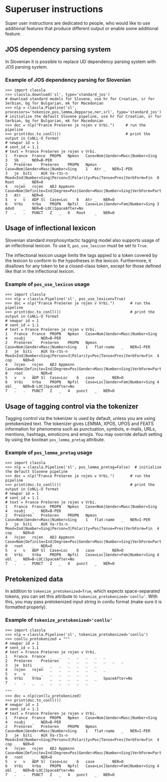 # Superuser instructions

Super user instructions are dedicated to people, who would like to use additional features that produce different output or enable some additional feature.

## JOS dependency parsing system 

In Slovenian it is possible to replace UD dependency parsing system with JOS parsing system.

### Example of JOS dependency parsing for Slovenian 
```
>>> import classla
>>> classla.download('sl', type='standard_jos')                            # download standard models for Slovene, use hr for Croatian, sr for Serbian, bg for Bulgarian, mk for Macedonian
>>> nlp = classla.Pipeline('sl', processors='tokenize,pos,lemma,depparse,ner,srl', type='standard_jos')                      # initialize the default Slovene pipeline, use hr for Croatian, sr for Serbian, bg for Bulgarian, mk for Macedonian
>>> doc = nlp("France Prešeren je rojen v Vrbi.")     # run the pipeline
>>> print(doc.to_conll())                             # print the output in CoNLL-U format
# newpar id = 1
# sent_id = 1.1
# text = France Prešeren je rojen v Vrbi.
1	France	France	PROPN	Npmsn	Case=Nom|Gender=Masc|Number=Sing	3	Sb	_	NER=B-PER
2	Prešeren	Prešeren	PROPN	Npmsn	Case=Nom|Gender=Masc|Number=Sing	1	Atr	_	NER=I-PER
3	je	biti	AUX	Va-r3s-n	Mood=Ind|Number=Sing|Person=3|Polarity=Pos|Tense=Pres|VerbForm=Fin	0	Root	_	NER=O
4	rojen	rojen	ADJ	Appmsnn	Case=Nom|Definite=Ind|Degree=Pos|Gender=Masc|Number=Sing|VerbForm=Part	3	Atr	_	NER=O
5	v	v	ADP	Sl	Case=Loc	6	Atr	_	NER=O
6	Vrbi	Vrba	PROPN	Npfsl	Case=Loc|Gender=Fem|Number=Sing	3	AdvO	_	NER=B-LOC|SpaceAfter=No
7	.	.	PUNCT	Z	_	0	Root	_	NER=O

```

## Usage of inflectional lexicon

Slovenian standard morphosyntactic tagging model also supports usage of an inflectional lexicon. To use it, `pos_use_lexicon` must be set to `True`.

The inflectional lexicon usage limits the tags appied to a token covered by the lexicon to conform to the hypotheses in the lexicon. Furthermore, it disallows for any token to be a closed-class token, except for those defined like that in the inflectional lexicon.

### Example of ```pos_use_lexicon``` usage
```
>>> import classla
>>> nlp = classla.Pipeline('sl', pos_use_lexicon=True)
>>> doc = nlp("France Prešeren je rojen v Vrbi.")       # run the pipeline
>>> print(doc.to_conll())                               # print the output in CoNLL-U format
# newpar id = 1
# sent_id = 1.1
# text = France Prešeren je rojen v Vrbi.
1	France	France	PROPN	Npmsn	Case=Nom|Gender=Masc|Number=Sing	4	nsubj	_	NER=B-PER
2	Prešeren	Prešeren	PROPN	Npmsn	Case=Nom|Gender=Masc|Number=Sing	1	flat:name	_	NER=I-PER
3	je	biti	AUX	Va-r3s-n	Mood=Ind|Number=Sing|Person=3|Polarity=Pos|Tense=Pres|VerbForm=Fin	4	cop	_	NER=O
4	rojen	rojen	ADJ	Appmsnn	Case=Nom|Definite=Ind|Degree=Pos|Gender=Masc|Number=Sing|VerbForm=Part	0	root	_	NER=O
5	v	v	ADP	Sl	Case=Loc	6	case	_	NER=O
6	Vrbi	Vrba	PROPN	Npfsl	Case=Loc|Gender=Fem|Number=Sing	4	obl	_	NER=B-LOC|SpaceAfter=No
7	.	.	PUNCT	Z	_	4	punct	_	NER=O

```

## Usage of tagging control via the tokenizer

Tagging control via the tokenizer is used by default, unless you are using pretokenized text. The tokenizer gives LEMMA, XPOS, UPOS and FEATS information for phenomena such as punctuation, symbols, e-mails, URLs, mentions, hashtags, emoticons and emojis. You may override default setting by using the boolean `pos_lemma_pretag` attribute.

### Example of `pos_lemma_pretag` usage
```
>>> import classla
>>> nlp = classla.Pipeline('sl', pos_lemma_pretag=False)  # initialize the default Slovene pipeline
>>> doc = nlp("France Prešeren je rojen v Vrbi.")       # run the pipeline
>>> print(doc.to_conll())                               # print the output in CoNLL-U format
# newpar id = 1
# sent_id = 1.1
# text = France Prešeren je rojen v Vrbi.
1	France	France	PROPN	Npmsn	Case=Nom|Gender=Masc|Number=Sing	4	nsubj	_	NER=B-PER
2	Prešeren	Prešeren	PROPN	Npmsn	Case=Nom|Gender=Masc|Number=Sing	1	flat:name	_	NER=I-PER
3	je	biti	AUX	Va-r3s-n	Mood=Ind|Number=Sing|Person=3|Polarity=Pos|Tense=Pres|VerbForm=Fin	4	cop	_	NER=O
4	rojen	rojen	ADJ	Appmsnn	Case=Nom|Definite=Ind|Degree=Pos|Gender=Masc|Number=Sing|VerbForm=Part	0	root	_	NER=O
5	v	v	ADP	Sl	Case=Loc	6	case	_	NER=O
6	Vrbi	Vrba	PROPN	Npfsl	Case=Loc|Gender=Fem|Number=Sing	4	obl	_	NER=B-LOC|SpaceAfter=No
7	.	.	PUNCT	Z	_	4	punct	_	NER=O

```

## Pretokenized data

In addition to ```tokenize_pretokenized=True```, which expects space-separated tokens, you can set this attribute to ```tokenize_pretokenized='conllu'```. With this, you may pass pretokenized input string in conllu format (make sure it is formatted properly).

### Example of ```tokenize_pretokenized='conllu'```
```
>>> import classla
>>> nlp = classla.Pipeline('sl', tokenize_pretokenized='conllu')
>>> conllu_pretokenized = """
# newpar id = 1
# sent_id = 1.1
# text = France Prešeren je rojen v Vrbi.
1	France	France	_	_	_	_	_	_	_
2	Prešeren	Prešeren	_	_	_	_	_	_	_
3	je	biti	_	_	_	_	_	_	_
4	rojen	rojen	_	_	_	_	_	_	_
5	v	v	_	_	_	_	_	_	_
6	Vrbi	Vrba	_	_	_	_	_	_	SpaceAfter=No
7	.	.	_	_	_	_	_	_	_

"""
>>> doc = nlp(conllu_pretokenized)
>>> print(doc.to_conll())
# newpar id = 1
# sent_id = 1.1
# text = France Prešeren je rojen v Vrbi.
1	France	France	PROPN	Npmsn	Case=Nom|Gender=Masc|Number=Sing	4	nsubj	_	NER=B-PER
2	Prešeren	Prešeren	PROPN	Npmsn	Case=Nom|Gender=Masc|Number=Sing	1	flat:name	_	NER=I-PER
3	je	biti	AUX	Va-r3s-n	Mood=Ind|Number=Sing|Person=3|Polarity=Pos|Tense=Pres|VerbForm=Fin	4	cop	_	NER=O
4	rojen	rojen	ADJ	Appmsnn	Case=Nom|Definite=Ind|Degree=Pos|Gender=Masc|Number=Sing|VerbForm=Part	0	root	_	NER=O
5	v	v	ADP	Sl	Case=Loc	6	case	_	NER=O
6	Vrbi	Vrba	PROPN	Npfsl	Case=Loc|Gender=Fem|Number=Sing	4	obl	_	NER=B-LOC|SpaceAfter=No
7	.	.	PUNCT	Z	_	4	punct	_	NER=O

```
